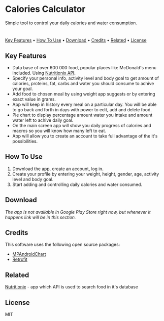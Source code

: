 # Calories Calculator

Simple tool to control your daily calories and water consumption.
# 
[Key Features](https://github.com/MiloszK97/Calories-Calculator/blob/main/README.md#key-features) • [How To Use](https://github.com/MiloszK97/Calories-Calculator/blob/main/README.md#how-to-use) • [Download](https://github.com/MiloszK97/Calories-Calculator/blob/main/README.md#download) • [Credits](https://github.com/MiloszK97/Calories-Calculator/blob/main/README.md#credits) • [Related](https://github.com/MiloszK97/Calories-Calculator/blob/main/README.md#related) • [License](https://github.com/MiloszK97/Calories-Calculator/blob/main/README.md#license)

## Key Features

 - Data base of over 600 000 food, popular places like McDonald's menu included. Using [Nutritionix API](https://www.nutritionix.com/business/api).
 - Specify your personal info, activity level and body goal to get amount of calories, proteins, fat, carbs and water you should consume to achive your goal.
 - Add food to chosen meal by using weight app suggests or by entering exact value in grams.
 - App will keep in history every meal on a particular day. You will be able to go back and forth in days with power to edit, add and delete food.
 - Pie chart to display percentage amount water you intake and amount water left to achive daily goal.
 - On the main screen app will show you daily progress of calories and macros so you will know how many left to eat.
 - App will allow you to create an account to take full advantage of the it's possibilities.

## How To Use

 1. Download the app, create an account, log in.
 2. Create your profile by entering your weight, height, gender, age, activity level and body goal.
 3. Start adding and controlling daily calories and water consumed.


## Download

*The app is not available in Google Play Store right now, but whenever it happens link will be in this section.*

## Credits

This software uses the following open source packages:

 - [MPAndroidChart](https://github.com/PhilJay/MPAndroidChart)
 - [Retrofit](https://square.github.io/retrofit/)

## Related

[Nutritionix](https://www.nutritionix.com/) - app which API is used to search food in it's database

## License

MIT
